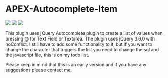 # APEX-Autocomplete-Item
![](https://img.shields.io/badge/ORACLE-APEX-success.svg) ![](https://img.shields.io/badge/Plug--in_Type-Dynamic_Action-orange.svg) ![](https://img.shields.io/badge/Avaiable%20for%20APEX-5.1.3%20or%20above-blue)

This plugin uses jQuery Autocomplete plugin to create a list of values when pressing @ for Text Field or Textarea.
The plugin uses jQuery 3.6.0 with noConflict.
I still have to add some functionality to it, but if you want to change the character that triggers the list you need to change the sql and the javascript file, this is on my todo list.

Please keep in mind that this is an early version and if you have any suggestions please contact me.

